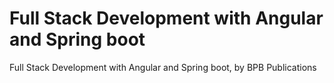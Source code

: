 # Full Stack Development with Angular and Spring boot
 Full Stack Development with Angular and Spring boot, by BPB Publications
